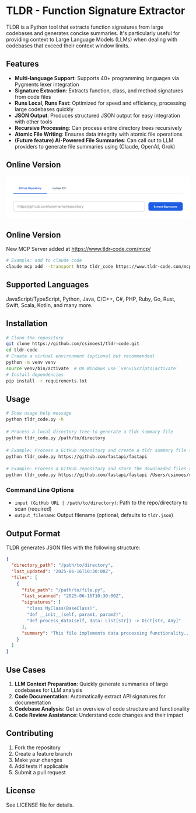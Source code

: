 # TLDR - Function Signature Extractor

TLDR is a Python tool that extracts function signatures from large codebases and generates concise summaries. It's particularly useful for providing context to Large Language Models (LLMs) when dealing with codebases that exceed their context window limits.

## Features

- **Multi-language Support**: Supports 40+ programming languages via Pygments lexer integration
- **Signature Extraction**: Extracts function, class, and method signatures from code files
- **Runs Local, Runs Fast**: Optimized for speed and efficiency, processing large codebases quickly
- **JSON Output**: Produces structured JSON output for easy integration with other tools
- **Recursive Processing**: Can process entire directory trees recursively
- **Atomic File Writing**: Ensures data integrity with atomic file operations
- **(Future feature) AI-Powered File Summaries**: Can call out to LLM providers to generate file summaries using  (Claude, OpenAI, Grok)

## Online Version

[![TLDR Code Online](tldr-code-input-image.png)](https://tldr-code.com)

## Online Version
New MCP Server added at https://www.tldr-code.com/mcp/
```bash
# Example: add to claude code
claude mcp add --transport http tldr_code https://www.tldr-code.com/mcp/
```

## Supported Languages

JavaScript/TypeScript, Python, Java, C/C++, C#, PHP, Ruby, Go, Rust, Swift, Scala, Kotlin, and many more.

## Installation

```bash
# Clone the repository
git clone https://github.com/csimoes1/tldr-code.git
cd tldr-code
# Create a virtual environment (optional but recommended)
python -m venv venv
source venv/bin/activate  # On Windows use `venv\Scripts\activate`
# Install dependencies
pip install -r requirements.txt
```

## Usage

```bash
# Show usage help message
python tldr_code.py -h 

# Process a local directory tree to generate a tldr summary file
python tldr_code.py /path/to/directory

# Example: Process a GitHub repository and create a tldr summary file (example here is the Python fastapi project)
python tldr_code.py https://github.com/fastapi/fastapi 

# Example: Process a GitHub repository and store the downloaded files and the tldr summary file in a specific directory
python tldr_code.py https://github.com/fastapi/fastapi /Users/csimoes/repos/fastapi
```

### Command Line Options

- `input (GitHub URL | /path/to/directory)`: Path to the repo/directory to scan (required)
- `output_filename`: Output filename (optional, defaults to `tldr.json`)

## Output Format

TLDR generates JSON files with the following structure:

```json
{
  "directory_path": "/path/to/directory",
  "last_updated": "2025-06-16T10:30:00Z",
  "files": [
    {
      "file_path": "/path/to/file.py",
      "last_scanned": "2025-06-16T10:30:00Z",
      "signatures": [
        "class MyClass(BaseClass)",
        "def __init__(self, param1, param2)",
        "def process_data(self, data: List[str]) -> Dict[str, Any]"
      ],
      "summary": "This file implements data processing functionality..."
    }
  ]
}
```

## Use Cases

1. **LLM Context Preparation**: Quickly generate summaries of large codebases for LLM analysis
2. **Code Documentation**: Automatically extract API signatures for documentation
3. **Codebase Analysis**: Get an overview of code structure and functionality
4. **Code Review Assistance**: Understand code changes and their impact

## Contributing

1. Fork the repository
2. Create a feature branch
3. Make your changes
4. Add tests if applicable
5. Submit a pull request

## License

See LICENSE file for details.